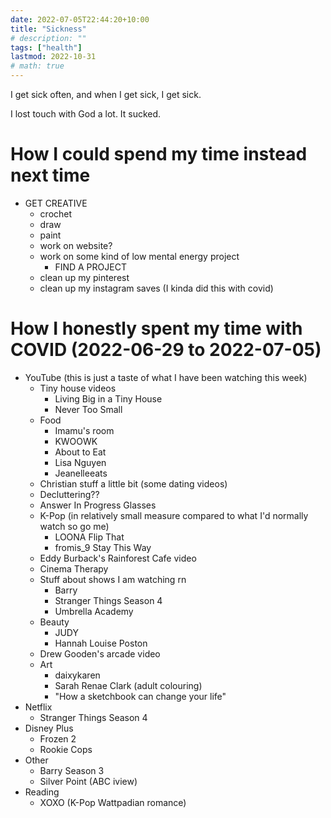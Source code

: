 ```yaml
---
date: 2022-07-05T22:44:20+10:00
title: "Sickness"
# description: ""
tags: ["health"]
lastmod: 2022-10-31
# math: true
---
```


I get sick often, and when I get sick, I get sick.

I lost touch with God a lot. It sucked.

# How I could spend my time instead next time

- GET CREATIVE
  - crochet
  - draw
  - paint
  - work on website?
  - work on some kind of low mental energy project
    - FIND A PROJECT
  - clean up my pinterest
  - clean up my instagram saves (I kinda did this with covid)

# How I honestly spent my time with COVID (2022-06-29 to 2022-07-05)

- YouTube (this is just a taste of what I have been watching this week)
  - Tiny house videos
    - Living Big in a Tiny House
    - Never Too Small
  - Food
    - Imamu's room
    - KWOOWK
    - About to Eat
    - Lisa Nguyen
    - Jeanelleeats
  - Christian stuff a little bit (some dating videos)
  - Decluttering??
  - Answer In Progress Glasses
  - K-Pop (in relatively small measure compared to what I'd normally watch so go me)
    - LOONA Flip That
    - fromis_9 Stay This Way
  - Eddy Burback's Rainforest Cafe video
  - Cinema Therapy
  - Stuff about shows I am watching rn
    - Barry
    - Stranger Things Season 4
    - Umbrella Academy
  - Beauty
    - JUDY
    - Hannah Louise Poston
  - Drew Gooden's arcade video
  - Art
    - daixykaren
    - Sarah Renae Clark (adult colouring)
    - "How a sketchbook can change your life"
- Netflix
  - Stranger Things Season 4
- Disney Plus  
  - Frozen 2
  - Rookie Cops
- Other
  - Barry Season 3
  - Silver Point (ABC iview)
- Reading
  - XOXO (K-Pop Wattpadian romance)
